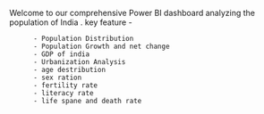 Welcome to our comprehensive Power BI dashboard analyzing the population  of India .
key feature - 

          - Population Distribution
          - Population Growth and net change
          - GDP of india 
          - Urbanization Analysis
          - age destribution 
          - sex ration 
          - fertility rate 
          - literacy rate 
          - life spane and death rate 
          
